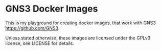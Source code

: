 # GNS3 Docker Images

This is my playground for creating docker images, that work with
GNS3 <https://github.com/GNS3>.

Unless stated otherwise, these images are licensed under the GPLv3 license,
see LICENSE for details.
